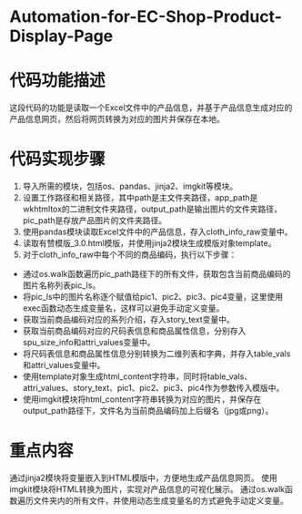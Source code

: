 # Automation-for-EC-Shop-Product-Display-Page

# 代码功能描述
这段代码的功能是读取一个Excel文件中的产品信息，并基于产品信息生成对应的产品信息网页，然后将网页转换为对应的图片并保存在本地。

# 代码实现步骤
1. 导入所需的模块，包括os、pandas、jinja2、imgkit等模块。
2. 设置工作路径和相关路径，其中path是主文件夹路径，app_path是wkhtmltox的二进制文件夹路径，output_path是输出图片的文件夹路径，pic_path是存放产品图片的文件夹路径。
3. 使用pandas模块读取Excel文件中的产品信息，存入cloth_info_raw变量中。
4. 读取有赞模版_3.0.html模版，并使用jinja2模块生成模版对象template。
5. 对于cloth_info_raw中每个不同的商品编码，执行以下步骤：
* 通过os.walk函数遍历pic_path路径下的所有文件，获取包含当前商品编码的图片名称列表pic_ls。
* 将pic_ls中的图片名称逐个赋值给pic1、pic2、pic3、pic4变量，这里使用exec函数动态生成变量名，这样可以避免手动定义变量。
* 获取当前商品编码对应的系列介绍，存入story_text变量中。
* 获取当前商品编码对应的尺码表信息和商品属性信息，分别存入spu_size_info和attri_values变量中。
* 将尺码表信息和商品属性信息分别转换为二维列表和字典，并存入table_vals和attri_values变量中。
* 使用template对象生成html_content字符串，同时将table_vals、attri_values、story_text、pic1、pic2、pic3、pic4作为参数传入模版中。
* 使用imgkit模块将html_content字符串转换为对应的图片，并保存在output_path路径下，文件名为当前商品编码加上后缀名（jpg或png）。
# 重点内容
通过jinja2模块将变量嵌入到HTML模版中，方便地生成产品信息网页。
使用imgkit模块将HTML转换为图片，实现对产品信息的可视化展示。
通过os.walk函数遍历文件夹内的所有文件，并使用动态生成变量名的方式避免手动定义变量。
